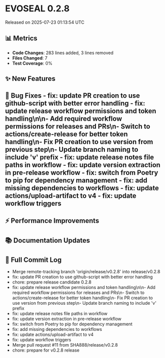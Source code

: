 # EVOSEAL 0.2.8
Released on 2025-07-23 01:13:54 UTC

## 📊 Metrics
- **Code Changes**: 283 lines added, 3 lines removed
- **Files Changed**: 7
- **Test Coverage**: 0%

## ✨ New Features

## 🐛 Bug Fixes - fix: update PR creation to use github-script with better error handling  - fix: update release workflow permissions and token handling\n\n- Add required workflow permissions for releases and PRs\n- Switch to actions/create-release for better token handling\n- Fix PR creation to use version from previous step\n- Update branch naming to include 'v' prefix  - fix: update release notes file paths in workflow  - fix: update version extraction in pre-release workflow  - fix: switch from Poetry to pip for dependency management  - fix: add missing dependencies to workflows  - fix: update actions/upload-artifact to v4  - fix: update workflow triggers 

## ⚡ Performance Improvements

## 📚 Documentation Updates

## 📝 Full Commit Log
- Merge remote-tracking branch 'origin/release/v0.2.8' into release/v0.2.8
- fix: update PR creation to use github-script with better error handling
- chore: prepare release candidate 0.2.8
- fix: update release workflow permissions and token handling\n\n- Add required workflow permissions for releases and PRs\n- Switch to actions/create-release for better token handling\n- Fix PR creation to use version from previous step\n- Update branch naming to include 'v' prefix
- fix: update release notes file paths in workflow
- fix: update version extraction in pre-release workflow
- fix: switch from Poetry to pip for dependency management
- fix: add missing dependencies to workflows
- fix: update actions/upload-artifact to v4
- fix: update workflow triggers
- Merge pull request #11 from SHA888/release/v0.2.8
- chore: prepare for v0.2.8 release
